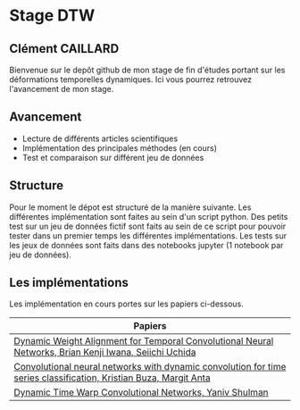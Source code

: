 # Stage DTW
## Clément CAILLARD

Bienvenue sur le depôt github de mon stage de fin d'études portant sur les déformations temporelles dynamiques.
Ici vous pourrez retrouvez l'avancement de mon stage.

## Avancement 

- Lecture de différents articles scientifiques
- Implémentation des principales méthodes (en cours)
- Test et comparaison sur différent jeu de données


## Structure

Pour le moment le dépot est structuré de la manière suivante. Les différentes implémentation sont faites au sein d'un script python. Des petits test sur un jeu de données fictif sont faits au sein de ce script pour pouvoir tester dans un premier temps les différentes implémentations. Les tests sur les jeux de données sont faits dans des notebooks jupyter (1 notebook par jeu de données).

## Les implémentations

Les implémentation en cours portes sur les papiers ci-dessous.

| Papiers  |
|-|
| [Dynamic Weight Alignment for Temporal Convolutional Neural Networks, Brian Kenji Iwana, Seiichi Uchida][PlDb] |
| [Convolutional neural networks with dynamic convolution for time series classification, Kristian Buza, Margit Anta][PlGh]|
| [Dynamic Time Warp Convolutional Networks, Yaniv Shulman][PlGd] |

   [PlDb]: <https://arxiv.org/abs/1712.06530>
   [PlGh]: <http://www.biointelligence.hu/pdf/buza_antal_dcnn.pdf>
   [PlGd]: <https://arxiv.org/abs/1911.01944>